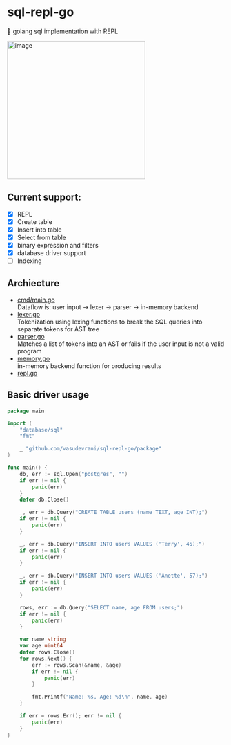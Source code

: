 # sql-repl-go
🚧 golang sql implementation with REPL

<img width="320" alt="image" src="https://github.com/VasuDevrani/sql-repl-go/assets/101383635/cca2b9e6-438d-43c6-b215-f93a591ba667">

## Current support:

- [x] REPL
- [x] Create table 
- [x] Insert into table
- [x] Select from table
- [x] binary expression and filters
- [x] database driver support
- [ ] Indexing

## Archiecture
- [cmd/main.go](https://github.com/VasuDevrani/sql-repl-go/blob/master/cmd/main.go) </br>
  Dataflow is: user input -> lexer -> parser -> in-memory backend
- [lexer.go](https://github.com/VasuDevrani/sql-repl-go/blob/master/package/lexer.go) </br>
  Tokenization using lexing functions to break the SQL queries into separate tokens for AST tree
- [parser.go](https://github.com/VasuDevrani/sql-repl-go/blob/master/package/parser.go) </br>
  Matches a list of tokens into an AST or fails if the user input is not a valid program
- [memory.go](https://github.com/VasuDevrani/sql-repl-go/blob/master/package/memory.go) </br>
  in-memory backend function for producing results
- [repl.go](https://github.com/VasuDevrani/sql-repl-go/blob/master/package/repl.go) </br>

## Basic driver usage
```go
package main

import (
    "database/sql"
    "fmt"

    _ "github.com/vasudevrani/sql-repl-go/package"
)

func main() {
    db, err := sql.Open("postgres", "")
    if err != nil {
        panic(err)
    }
    defer db.Close()

    _, err = db.Query("CREATE TABLE users (name TEXT, age INT);")
    if err != nil {
        panic(err)
    }

    _, err = db.Query("INSERT INTO users VALUES ('Terry', 45);")
    if err != nil {
        panic(err)
    }

    _, err = db.Query("INSERT INTO users VALUES ('Anette', 57);")
    if err != nil {
        panic(err)
    }

    rows, err := db.Query("SELECT name, age FROM users;")
    if err != nil {
        panic(err)
    }

    var name string
    var age uint64
    defer rows.Close()
    for rows.Next() {
        err := rows.Scan(&name, &age)
        if err != nil {
            panic(err)
        }

        fmt.Printf("Name: %s, Age: %d\n", name, age)
    }

    if err = rows.Err(); err != nil {
        panic(err)
    }
}
```
